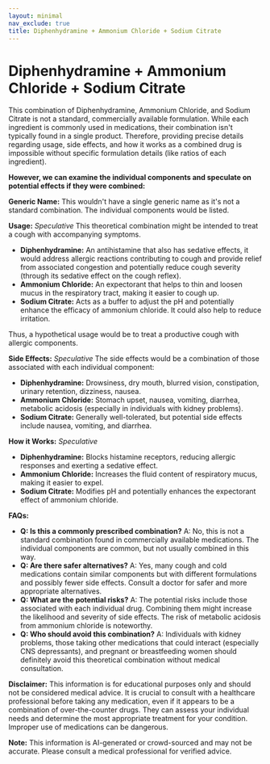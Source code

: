 ```yaml
---
layout: minimal
nav_exclude: true
title: Diphenhydramine + Ammonium Chloride + Sodium Citrate
---
```


# Diphenhydramine + Ammonium Chloride + Sodium Citrate

This combination of Diphenhydramine, Ammonium Chloride, and Sodium Citrate is not a standard, commercially available formulation.  While each ingredient is commonly used in medications, their combination isn't typically found in a single product.  Therefore, providing precise details regarding usage, side effects, and how it works as a combined drug is impossible without specific formulation details (like ratios of each ingredient).

**However, we can examine the individual components and speculate on potential effects if they were combined:**

**Generic Name:**  This wouldn't have a single generic name as it's not a standard combination.  The individual components would be listed.

**Usage:** *Speculative*  This theoretical combination might be intended to treat a cough with accompanying symptoms.

* **Diphenhydramine:** An antihistamine that also has sedative effects, it would address allergic reactions contributing to cough and provide relief from associated congestion and potentially reduce cough severity (through its sedative effect on the cough reflex).
* **Ammonium Chloride:** An expectorant that helps to thin and loosen mucus in the respiratory tract, making it easier to cough up.
* **Sodium Citrate:** Acts as a buffer to adjust the pH and potentially enhance the efficacy of ammonium chloride. It could also help to reduce irritation.

Thus, a hypothetical usage would be to treat a productive cough with allergic components.

**Side Effects:**  *Speculative* The side effects would be a combination of those associated with each individual component:

* **Diphenhydramine:** Drowsiness, dry mouth, blurred vision, constipation, urinary retention, dizziness, nausea.
* **Ammonium Chloride:** Stomach upset, nausea, vomiting, diarrhea, metabolic acidosis (especially in individuals with kidney problems).
* **Sodium Citrate:**  Generally well-tolerated, but potential side effects include nausea, vomiting, and diarrhea.


**How it Works:** *Speculative*

* **Diphenhydramine:** Blocks histamine receptors, reducing allergic responses and exerting a sedative effect.
* **Ammonium Chloride:** Increases the fluid content of respiratory mucus, making it easier to expel.
* **Sodium Citrate:** Modifies pH and potentially enhances the expectorant effect of ammonium chloride.


**FAQs:**

* **Q: Is this a commonly prescribed combination?** A: No, this is not a standard combination found in commercially available medications.  The individual components are common, but not usually combined in this way.
* **Q: Are there safer alternatives?** A: Yes, many cough and cold medications contain similar components but with different formulations and possibly fewer side effects. Consult a doctor for safer and more appropriate alternatives.
* **Q: What are the potential risks?** A: The potential risks include those associated with each individual drug. Combining them might increase the likelihood and severity of side effects. The risk of metabolic acidosis from ammonium chloride is noteworthy.
* **Q: Who should avoid this combination?** A: Individuals with kidney problems, those taking other medications that could interact (especially CNS depressants), and pregnant or breastfeeding women should definitely avoid this theoretical combination without medical consultation.



**Disclaimer:** This information is for educational purposes only and should not be considered medical advice.  It is crucial to consult with a healthcare professional before taking any medication, even if it appears to be a combination of over-the-counter drugs.  They can assess your individual needs and determine the most appropriate treatment for your condition.  Improper use of medications can be dangerous.


**Note:** This information is AI-generated or crowd-sourced and may not be accurate. Please consult a medical professional for verified advice.